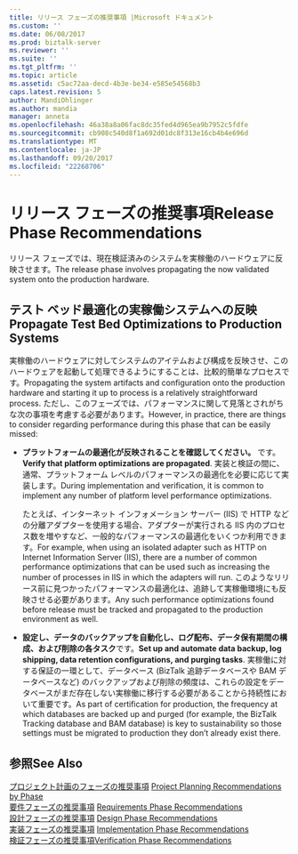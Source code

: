 ```yaml
---
title: リリース フェーズの推奨事項 |Microsoft ドキュメント
ms.custom: ''
ms.date: 06/08/2017
ms.prod: biztalk-server
ms.reviewer: ''
ms.suite: ''
ms.tgt_pltfrm: ''
ms.topic: article
ms.assetid: c5ac72aa-decd-4b3e-be34-e585e54568b3
caps.latest.revision: 5
author: MandiOhlinger
ms.author: mandia
manager: anneta
ms.openlocfilehash: 46a38a8a06fac8dc35fed4d965ea9b7952c5fdfe
ms.sourcegitcommit: cb908c540d8f1a692d01dc8f313e16cb4b4e696d
ms.translationtype: MT
ms.contentlocale: ja-JP
ms.lasthandoff: 09/20/2017
ms.locfileid: "22268706"
---
```

# <a name="release-phase-recommendations"></a><span data-ttu-id="bda82-102">リリース フェーズの推奨事項</span><span class="sxs-lookup"><span data-stu-id="bda82-102">Release Phase Recommendations</span></span>
<span data-ttu-id="bda82-103">リリース フェーズでは、現在検証済みのシステムを実稼働のハードウェアに反映させます。</span><span class="sxs-lookup"><span data-stu-id="bda82-103">The release phase involves propagating the now validated system onto the production hardware.</span></span>  
  
## <a name="propagate-test-bed-optimizations-to-production-systems"></a><span data-ttu-id="bda82-104">テスト ベッド最適化の実稼働システムへの反映</span><span class="sxs-lookup"><span data-stu-id="bda82-104">Propagate Test Bed Optimizations to Production Systems</span></span>  
 <span data-ttu-id="bda82-105">実稼働のハードウェアに対してシステムのアイテムおよび構成を反映させ、このハードウェアを起動して処理できるようにすることは、比較的簡単なプロセスです。</span><span class="sxs-lookup"><span data-stu-id="bda82-105">Propagating the system artifacts and configuration onto the production hardware and starting it up to process is a relatively straightforward process.</span></span> <span data-ttu-id="bda82-106">ただし、このフェーズでは、パフォーマンスに関して見落とされがちな次の事項を考慮する必要があります。</span><span class="sxs-lookup"><span data-stu-id="bda82-106">However, in practice, there are things to consider regarding performance during this phase that can be easily missed:</span></span>  
  
-   <span data-ttu-id="bda82-107">**プラットフォームの最適化が反映されることを確認してください。** です。</span><span class="sxs-lookup"><span data-stu-id="bda82-107">**Verify that platform optimizations are propagated**.</span></span> <span data-ttu-id="bda82-108">実装と検証の間に、通常、プラットフォーム レベルのパフォーマンスの最適化を必要に応じて実装します。</span><span class="sxs-lookup"><span data-stu-id="bda82-108">During implementation and verification, it is common to implement any number of platform level performance optimizations.</span></span>  
  
     <span data-ttu-id="bda82-109">たとえば、インターネット インフォメーション サーバー (IIS) で HTTP などの分離アダプターを使用する場合、アダプターが実行される IIS 内のプロセス数を増やすなど、一般的なパフォーマンスの最適化をいくつか利用できます。</span><span class="sxs-lookup"><span data-stu-id="bda82-109">For example, when using an isolated adapter such as HTTP on Internet Information Server (IIS), there are a number of common performance optimizations that can be used such as increasing the number of processes in IIS in which the adapters will run.</span></span> <span data-ttu-id="bda82-110">このようなリリース前に見つかったパフォーマンスの最適化は、追跡して実稼働環境にも反映させる必要があります。</span><span class="sxs-lookup"><span data-stu-id="bda82-110">Any such performance optimizations found before release must be tracked and propagated to the production environment as well.</span></span>  
  
-   <span data-ttu-id="bda82-111">**設定し、データのバックアップを自動化し、ログ配布、データ保有期間の構成、および削除の各タスク**です。</span><span class="sxs-lookup"><span data-stu-id="bda82-111">**Set up and automate data backup, log shipping, data retention configurations, and purging tasks**.</span></span> <span data-ttu-id="bda82-112">実稼働に対する保証の一環として、データベース (BizTalk 追跡データベースや BAM データベースなど) のバックアップおよび削除の頻度は、これらの設定をデータベースがまだ存在しない実稼働に移行する必要があることから持続性において重要です。</span><span class="sxs-lookup"><span data-stu-id="bda82-112">As part of certification for production, the frequency at which databases are backed up and purged (for example, the BizTalk Tracking database and BAM database) is key to sustainability so those settings must be migrated to production they don’t already exist there.</span></span>  
  
## <a name="see-also"></a><span data-ttu-id="bda82-113">参照</span><span class="sxs-lookup"><span data-stu-id="bda82-113">See Also</span></span>  
 <span data-ttu-id="bda82-114">[プロジェクト計画のフェーズの推奨事項](../core/project-planning-recommendations-by-phase.md) </span><span class="sxs-lookup"><span data-stu-id="bda82-114">[Project Planning Recommendations by Phase](../core/project-planning-recommendations-by-phase.md) </span></span>  
 <span data-ttu-id="bda82-115">[要件フェーズの推奨事項](../core/requirements-phase-recommendations.md) </span><span class="sxs-lookup"><span data-stu-id="bda82-115">[Requirements Phase Recommendations](../core/requirements-phase-recommendations.md) </span></span>  
 <span data-ttu-id="bda82-116">[設計フェーズの推奨事項](../core/design-phase-recommendations.md) </span><span class="sxs-lookup"><span data-stu-id="bda82-116">[Design Phase Recommendations](../core/design-phase-recommendations.md) </span></span>  
 <span data-ttu-id="bda82-117">[実装フェーズの推奨事項](../core/implementation-phase-recommendations.md) </span><span class="sxs-lookup"><span data-stu-id="bda82-117">[Implementation Phase Recommendations](../core/implementation-phase-recommendations.md) </span></span>  
 [<span data-ttu-id="bda82-118">検証フェーズの推奨事項</span><span class="sxs-lookup"><span data-stu-id="bda82-118">Verification Phase Recommendations</span></span>](../core/verification-phase-recommendations.md)